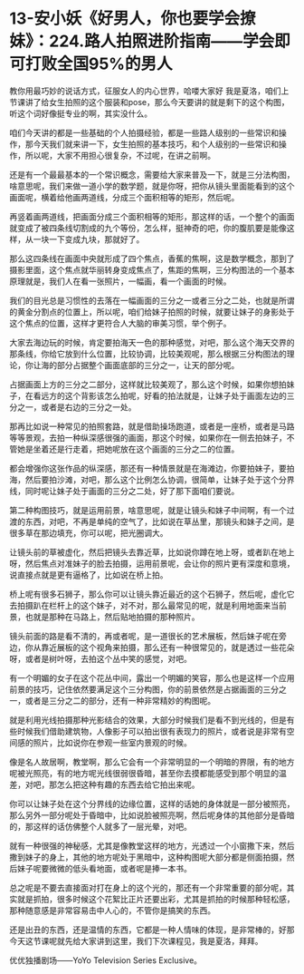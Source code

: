 # 13-安小妖《好男人，你也要学会撩妹》：224.路人拍照进阶指南——学会即可打败全国95%的男人

教你用最巧妙的说话方式，征服女人的内心世界，哈喽大家好 我是夏洛，咱们上节课讲了给女生拍照的这个服装和pose，那么今天要讲的就是剩下的这个构图，听这个词好像挺专业的啊，其实没什么。

咱们今天讲的都是一些基础的个人拍摄经验，都是一些路人级别的一些常识和操作，那今天我们就来讲一下，女生拍照的基本技巧，和个人级别的一些常识和操作，所以呢，大家不用担心很复杂，不过呢，在讲之前啊。

还是有一个最最基本的一个常识概念，需要给大家来普及一下，就是三分法构图，啥意思呢，我们来做一道小学的数学题，就是你呀，把你从镜头里面能看到的这个画面呢，横着给他画两道线，分成三个面积相等的矩形，然后呢。

再竖着画两道线，把画面分成三个面积相等的矩形，那这样的话，一个整个的画面就变成了被四条线切割成的九个等份，怎么样，挺神奇的吧，你的腹肌要是能像这样，从一块一下变成九块，那就好了。

那么这四条线在画面中央就形成了四个焦点，香蕉的焦啊，这是数学概念，那到了摄影里面，这个焦点就华丽转身变成焦点了，焦距的焦啊，三分构图法的一个基本原理就是，我们人在看一张照片，一幅画，看一个画面的时候。

我们的目光总是习惯性的去落在一幅画面的三分之一或者三分之二处，也就是所谓的黄金分割点的位置上，所以呢，咱们给妹子拍照的时候，就要让妹子的身影处于这个焦点的位置，这样才更符合人大脑的审美习惯，举个例子。

大家去海边玩的时候，肯定要拍海天一色的那种感觉，对吧，那么这个海天交界的那条线，你给它放到什么位置，比较协调，比较美观呢，那么根据三分构图法的理论，你让海的部分占据整个画面底部的三分之一，让天的部分呢。

占据画面上方的三分之二部分，这样就比较美观了，那么这个时候，如果你想拍妹子，在看远方的这个背影该怎么拍呢，好看的拍法就是，让妹子处于画面左边的三分之一，或者是右边的三分之一处。

那再比如说一种常见的拍照套路，就是借助操场跑道，或者是一座桥，或者是马路等等景观，去拍一种纵深感很强的画面，那这个时候，如果你在一侧去拍妹子，不管她是坐着还是行走着，把她呢放在这个画面的三分之二的位置。

都会增强你这张作品的纵深感，那还有一种情景就是在海滩边，你要拍妹子，要拍海，然后要拍沙滩，对吧，那么这个比例怎么协调，很简单，让妹子处于这个分界线，同时呢让妹子处于画面的三分之二处，好了那下面咱们要说。

第二种构图技巧，就是运用前景，啥意思呢，就是让镜头和妹子中间啊，有一个过渡的东西，对吧，不再是单纯的空气了，比如说在草丛里，那镜头和妹子之间，是很多草在那边填充，你可以呢，把光圈调大。

让镜头前的草被虚化，然后把镜头去靠近草，比如说你蹲在地上呀，或者趴在地上呀，然后焦点对准妹子的脸去拍摄，运用前景呢，会让你的照片更有深度和意境，说直接点就是更有逼格了，比如说在桥上拍。

桥上呢有很多石狮子，那么你可以让镜头靠近最近的这个石狮子，然后呢，虚化它去拍摄趴在栏杆上的这个妹子，对不对，那么最常见的呢，就是利用地面来当前景，也就是那种在马路上，然后贴地拍摄的那种照片。

镜头前面的路是看不清的，再或者呢，是一道很长的艺术展板，然后妹子呢在旁边，你从靠近展板的这个视角来拍摄，那么还有一种很常见的，就是透过一些花朵呀，或者是树叶呀，去拍这个丛中笑的感觉，对吧。

有一个明媚的女子在这个花丛中间，露出一个明媚的笑容，那么也是这样一个应用前景的技巧，记住依然要满足这个三分构图，你的前景依然是占据画面的三分之一，或者是三分之二的部分，还有一种非常精妙的构图呢。

就是利用光线拍摄那种光影结合的效果，大部分时候我们是看不到光线的，但是有些时候我们借助建筑物，人像影子可以拍出很有表现力的照片，或者说是非常有空间感的照片，比如说你在参观一些室内景观的时候。

像是名人故居啊，教堂啊，那么它会有一个非常明显的一个明暗的界限，有的地方呢被光照亮，有的地方呢光线很弱很昏暗，甚至你去摸都能感受到那个明显的温差，对吧，那怎么把这种有趣的东西去给它拍出来呢。

你可以让妹子处在这个分界线的边缘位置，这样的话她的身体就是一部分被照亮，那么另外一部分呢处于昏暗中，比如说脸被照亮啊，然后呢身体的其他部分是昏暗的，那这样的话仿佛整个人就多了一层光晕，对吧。

就有一种很强的神秘感，尤其是像教堂这样的地方，光透过一个小窗撒下来，然后撒到妹子的身上，其他的地方呢处于黑暗中，这种构图呢大部分都是侧面拍摄，然后妹子呢要微微的低头看地面，或者呢是捧一本书。

总之呢是不要去直接面对打在身上的这个光的，那还有一个非常重要的部分呢，其实就是抓拍，很多时候这个花絮比正片还要出彩，尤其是抓拍的时候那种轻松感，那种随意感是非常容易击中人心的，不管你是搞笑的东西。

还是出丑的东西，还是温情的东西，它都是一种人情味的体现，是非常棒的，好那今天这节课呢就先给大家讲到这里，我们下次课程见，我是夏洛，拜拜。

优优独播剧场——YoYo Television Series Exclusive。